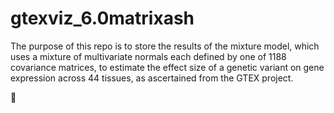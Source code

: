 # gtexviz_6.0matrixash
The purpose of this repo is to store the results of  the mixture model, which uses a mixture of multivariate normals each defined by one of 1188 covariance matrices, to estimate the effect size of a genetic variant on gene expression across 44 tissues, as ascertained from the GTEX project.

